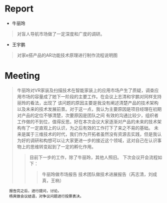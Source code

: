 # Report
+ 牛丽玲
> 对盲人导航市场做了一定深度和广度的调研。
+ 王宇鹏
> 对家e搭产品的AR功能技术原理进行制作流程说明图
# Meeting
> 牛丽玲对VR家装及扫描技术在智能家装上的应用市场产生了质疑，调查应用市场的容量成了她下一阶段的主要工作。在会议上志清和宇鹏对同样支持丽玲的看法，出现了
该问题的原因主要是我没有阐述清楚产品的技术架构以及未来的技术发展前景。对于这一点，我认为主要原因是项目经理在初期对产品的定位不够清楚，次要原因是团队之间
有效的沟通比较少，组织者工作做的不到位，值得反思。好在本次会议大家逐渐对产品的未来的技术架构有了一定直观上的认识，为之后有效的工作打下了来之不易的基础。
未来是属于三维技术的时代，我们作为开拓者虽然没有资源去实践，但是我认为好的调研和构想可以让大家更进一步的接近这个领域，这对自己在认识事物上的思维转变起到了一定的孵化作用。
>> 目前下一步的工作，除了牛丽玲，其他人照旧。
>> 下次会议开会流程如下：
>>>  牛丽玲做市场报告
>>>  技术团队做技术进展报告（芮志清，刘成真，王枘）
  
      报告完之后，进行提问，讨论。
      杨爽做会议结语，对争议问题进行投票表决。

